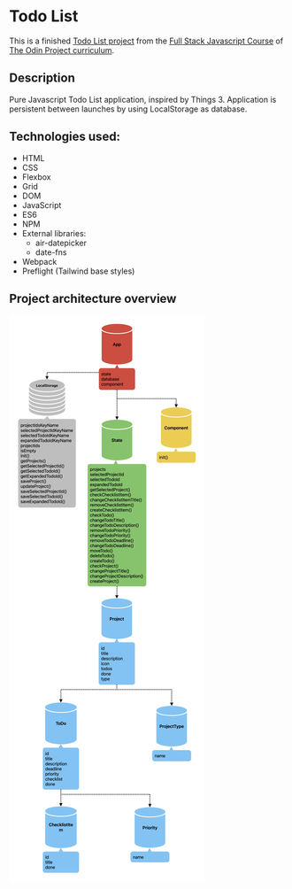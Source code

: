 # Todo List

This is a finished [Todo List project](https://www.theodinproject.com/lessons/node-path-javascript-todo-list) from the [Full Stack Javascript Course](https://www.theodinproject.com/paths/full-stack-javascript) of [The Odin Project curriculum](https://www.theodinproject.com/paths).

## Description

Pure Javascript Todo List application, inspired by Things 3.
Application is persistent between launches by using LocalStorage as database.

## Technologies used:

- HTML
- CSS
- Flexbox
- Grid
- DOM
- JavaScript
- ES6
- NPM
- External libraries:
  - air-datepicker
  - date-fns
- Webpack
- Preflight (Tailwind base styles)

## Project architecture overview

![Todo List Architecture Diagram](/docs/odin-todo-list.jpg)